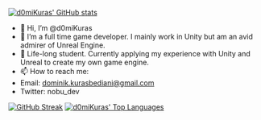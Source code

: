[![d0miKuras' GitHub stats](https://github-readme-stats.vercel.app/api?username=d0miKuras&show_icons=true&bg_color=1e1e2e&text_color=cdd6f4&icon_color=cba6f7&title_color=94e2d5)](https://github.com/d0miKuras)
- 👋 Hi, I’m @d0miKuras
- 👀 I’m a full time game developer. I mainly work in Unity but am an avid admirer of Unreal Engine.
- 🌱 Life-long student. Currently applying my experience with Unity and Unreal to create my own game engine. 
- 📫 How to reach me:
- Email: dominik.kurasbediani@gmail.com
- Twitter: nobu_dev

[![GitHub Streak](https://streak-stats.demolab.com?user=d0miKuras&theme=dracula&dates=CDD6F4&ring=94E2D5&fire=F76A30&sideNums=CBA6F7&sideLabels=CBA6F7&background=1E1E2E&currStreakLabel=CDD6F4&currStreakNum=94E2D5)](https://github.com/d0miKuras?tab=repositories)
[![d0miKuras' Top Languages](https://github-readme-stats.vercel.app/api/top-langs/?username=d0miKuras&hide=ShaderLab,javascript&exclude_repo=FPS_MultiplayerSolution,TopDownShooter&layout=compact&bg_color=1e1e2e&text_color=cdd6f4&icon_color=cba6f7&title_color=94e2d5)](https://github.com/d0miKuras?tab=repositories)
<!---
d0miKuras/d0miKuras is a ✨ special ✨ repository because its `README.md` (this file) appears on your GitHub profile.
You can click the Preview link to take a look at your changes.
--->
